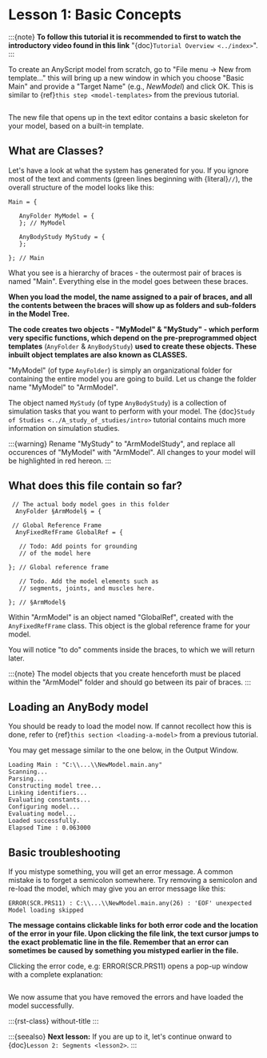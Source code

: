 # Lesson 1: Basic Concepts

:::{note}
**To follow this tutorial it is recommended to first to watch the
introductory video found in this link** "{doc}`Tutorial Overview <../index>`".
:::

To create an AnyScript model from scratch, go to "File menu -> New from template…" this will bring up a new window in
which you choose "Basic Main" and provide a "Target Name" (e.g.,
*NewModel*) and click OK. This is similar to {ref}`this step <model-templates>` from the previous tutorial.

```{image} _static/lesson1/image2.png
```

The new file that opens up in the text editor contains a basic skeleton
for your model, based on a built-in template.

## What are Classes?

Let's have a look at what the system has generated for you. If you ignore most of the text and comments (green lines beginning with {literal}`//`),
the overall structure of the model looks like this:

```AnyScriptDoc
Main = {

   AnyFolder MyModel = {
   }; // MyModel

   AnyBodyStudy MyStudy = {
   };

}; // Main
```

What you see is a hierarchy of braces - the outermost pair of braces is named "Main".
Everything else in the model goes between these braces.

**When you load the model, the name
assigned to a pair of braces, and all the contents between the braces will show up as
folders and sub-folders in the Model Tree.**

**The code creates two objects - "MyModel" & "MyStudy" - which perform very
specific functions, which depend on the pre-preprogrammed object templates** (`AnyFolder` & `AnyBodyStudy`)
**used to create these objects. These inbuilt object templates are also known as CLASSES.**

"MyModel" (of type `AnyFolder`) is simply an
organizational folder for containing the entire model you are going to
build. Let us change the folder name "MyModel" to "ArmModel".

The object named `MyStudy` (of type `AnyBodyStudy`) is a collection of
simulation tasks that you want to perform with your model. The {doc}`Study of Studies <../A_study_of_studies/intro>` tutorial
contains much more information on simulation studies.

:::{warning}
Rename "MyStudy" to "ArmModelStudy", and replace all occurences of "MyModel" with "ArmModel".
All changes to your model will be highlighted in red hereon.
:::

## What does this file contain so far?

```AnyScriptDoc
 // The actual body model goes in this folder
  AnyFolder §ArmModel§ = {

 // Global Reference Frame
  AnyFixedRefFrame GlobalRef = {

   // Todo: Add points for grounding
   // of the model here

}; // Global reference frame

   // Todo. Add the model elements such as
   // segments, joints, and muscles here.

}; // §ArmModel§
```

Within "ArmModel" is an object named "GlobalRef", created with the `AnyFixedRefFrame` class. This object is the global reference frame for your model.

You will notice "to do" comments inside the braces, to which we will return later.

:::{note}
The model objects that you create henceforth must be placed within the "ArmModel" folder and should go between its
pair of braces.
:::

## Loading an AnyBody model

You should be ready to load the model now. If cannot recollect how this is done,
refer to {ref}`this section <loading-a-model>`  from a previous tutorial.

You may get message similar to the one below, in the Output Window.

```none
Loading Main : "C:\\...\\NewModel.main.any"
Scanning...
Parsing...
Constructing model tree...
Linking identifiers...
Evaluating constants...
Configuring model...
Evaluating model...
Loaded successfully.
Elapsed Time : 0.063000
```

## Basic troubleshooting

If you mistype something, you will get an error message. A common
mistake is to forget a semicolon somewhere. Try removing a semicolon and re-load the model, which may give you an error message like this:

```none
ERROR(SCR.PRS11) : C:\\...\\NewModel.main.any(26) : 'EOF' unexpected Model loading skipped
```

**The message contains clickable links for both error code and the location of the error in your file. Upon clicking the file link, the text cursor
jumps to the exact problematic line in the file. Remember that an error can sometimes be caused by something you mistyped earlier
in the file.**

Clicking the error code, e.g: ERROR(SCR.PRS11) opens a pop-up window with a complete explanation:

```{image} _static/lesson1/image5.png
```

We now assume that you have removed the errors and have loaded the model
successfully.

:::{rst-class} without-title
:::

:::{seealso}
**Next lesson:** If you are up to it, let's continue onward to {doc}`Lesson 2: Segments <lesson2>`.
:::
